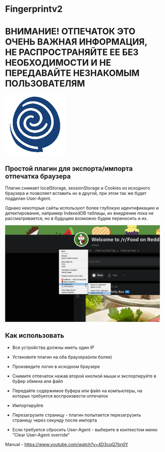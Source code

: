 # Fingerprintv2

# ВНИМАНИЕ! ОТПЕЧАТОК ЭТО ОЧЕНЬ ВАЖНАЯ ИНФОРМАЦИЯ, НЕ РАСПРОСТРАНЯЙТЕ ЕЕ БЕЗ НЕОБХОДИМОСТИ И НЕ ПЕРЕДАВАЙТЕ НЕЗНАКОМЫМ ПОЛЬЗОВАТЕЛЯМ

![ ]( /src/icon_128.png )

## Простой плагин для экспорта/импорта отпечатка браузера

Плагин снимает localStorage, sessionStorage и Cookies из исходного браузера и
позволяет вставить их в другой, при этом так же будет подделан User-Agent.

Однако некоторые сайты используют более глубокую идентификацию и детектирование,
например IndexedDB таблицы, их внедрение пока не рассматривается,
но в будущем возможно будем переносить и их.

![ ]( /src/screenshot.png )

## Как использовать

* Все устройства должны иметь один IP
* Установите плагин на оба браузера(или более)
* Произведите логин в исходном браузере
* Снимите отпечаток нажав второй кнопкой мыши и экспортируйте в буфер обмена или файл
* Передайте содержимое буфера или файл на компьютеры, на которых требуется воспроизвести оптечаток
* Импортируйте
* Перезагрузите страницу - плагин попытается перезагрузить страницу через секунду после импорта

* Если требуется сбросить User-Agent - выберите в контекстом меню "Clear User-Agent override"

Manual - https://www.youtube.com/watch?v=4D3cqQ7bn0Y